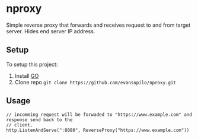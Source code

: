 # nproxy
Simple reverse proxy that forwards and receives request to and from target server.
Hides end server IP address.

## Setup
To setup this project:

1. Install [GO](https://golang.org/doc/install)
2. Clone repo `git clone https://github.com/evansopilo/nproxy.git`

## Usage
```
// incomming request will be forwaded to "https://www.example.com" and response send back to the 
// client.
http.ListenAndServe(":8080", ReverseProxy("https://www.example.com"))
```